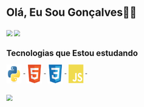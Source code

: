 # Olá, Eu Sou Gonçalves😶‍🌫️
##
<div style="display: inline_block">
<img height="150em" src="https://github-readme-stats.vercel.app/api?username=JoseGoncalvess&show_icon=true&theme=radical"/>
<img height="150em" src="https://github-readme-stats.vercel.app/api/top-langs/?username=JoseGoncalvess&layout=compact&langs_count=7&theme=dracula"/>
</div>

## Tecnologias que Estou estudando
<div>
<img align="center" alt="Gonça-Python" height="50" width="40" src="https://raw.githubusercontent.com/devicons/devicon/master/icons/python/python-original.svg"> -
<img align="center" alt="Gonça-HTML" height="50" width="40" src="https://raw.githubusercontent.com/devicons/devicon/master/icons/html5/html5-original.svg"> -
<img align="center" alt="Gonça-CSS" height="50" width="40" src="https://raw.githubusercontent.com/devicons/devicon/master/icons/css3/css3-original.svg"> -
<img align="center" alt="Gonça-Js" height="50" width="40" src="https://raw.githubusercontent.com/devicons/devicon/master/icons/javascript/javascript-plain.svg"> -
</div>

##


   <img src="https://github.com/JoseGoncalvess/joseGoncalvess/blob/output/github-contribution-grid-snake.gif?raw=true" />

 </body>
